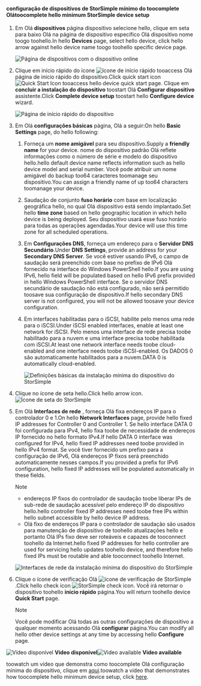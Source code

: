 <!--author=alkohli last changed: 9/17/15-->

#### <a name="toocomplete-hello-minimum-storsimple-device-setup"></a><span data-ttu-id="bdb0a-101">configuração de dispositivos de StorSimple mínimo do toocomplete Olá</span><span class="sxs-lookup"><span data-stu-id="bdb0a-101">toocomplete hello minimum StorSimple device setup</span></span>
1. <span data-ttu-id="bdb0a-102">Em Olá **dispositivos** página dispositivo selecione hello, clique em seta para baixo Olá na página de dispositivo específico Olá dispositivo nome toogo toohello.</span><span class="sxs-lookup"><span data-stu-id="bdb0a-102">In hello **Devices** page, select hello device, click hello arrow against hello device name toogo toohello specific device page.</span></span> 
   
    ![Página de dispositivos com o dispositivo online](./media/storsimple-complete-minimum-device-setup/HCS_DevicesPageM-include.png) 
2. <span data-ttu-id="bdb0a-104">Clique em início rápido do ícone ![ícone de início rápido](./media/storsimple-complete-minimum-device-setup/HCS_QuickStartIcon-include.png) tooaccess Olá página de início rápido do dispositivo.</span><span class="sxs-lookup"><span data-stu-id="bdb0a-104">Click quick start icon ![Quick Start Icon](./media/storsimple-complete-minimum-device-setup/HCS_QuickStartIcon-include.png) tooaccess hello device quick start page.</span></span> <span data-ttu-id="bdb0a-105">Clique em **concluir a instalação do dispositivo** toostart Olá **Configurar dispositivo** assistente.</span><span class="sxs-lookup"><span data-stu-id="bdb0a-105">Click **Complete device setup** toostart hello **Configure device** wizard.</span></span>
   
    ![Página de início rápido do dispositivo](./media/storsimple-complete-minimum-device-setup/Device_Quick_Start_page_1M.png)
3. <span data-ttu-id="bdb0a-107">Em Olá **configurações básicas** página, Olá a seguir:</span><span class="sxs-lookup"><span data-stu-id="bdb0a-107">On hello **Basic Settings** page, do hello following:</span></span>
   
   1. <span data-ttu-id="bdb0a-108">Forneça um **nome amigável** para seu dispositivo.</span><span class="sxs-lookup"><span data-stu-id="bdb0a-108">Supply a **friendly name** for your device.</span></span> <span data-ttu-id="bdb0a-109">nome do dispositivo padrão Olá reflete informações como o número de série e modelo do dispositivo hello.</span><span class="sxs-lookup"><span data-stu-id="bdb0a-109">hello default device name reflects information such as hello device model and serial number.</span></span> <span data-ttu-id="bdb0a-110">Você pode atribuir um nome amigável do backup too64 caracteres toomanage seu dispositivo.</span><span class="sxs-lookup"><span data-stu-id="bdb0a-110">You can assign a friendly name of up too64 characters toomanage your device.</span></span>
   2. <span data-ttu-id="bdb0a-111">Saudação de conjunto **fuso horário** com base em localização geográfica hello, no qual Olá dispositivo está sendo implantado.</span><span class="sxs-lookup"><span data-stu-id="bdb0a-111">Set hello **time zone** based on hello geographic location in which hello device is being deployed.</span></span> <span data-ttu-id="bdb0a-112">Seu dispositivo usará esse fuso horário para todas as operações agendadas.</span><span class="sxs-lookup"><span data-stu-id="bdb0a-112">Your device will use this time zone for all scheduled operations.</span></span>
   3. <span data-ttu-id="bdb0a-113">Em **Configurações DNS**, forneça um endereço para o **Servidor DNS Secundário**.</span><span class="sxs-lookup"><span data-stu-id="bdb0a-113">Under **DNS Settings**, provide an address for your **Secondary DNS Server**.</span></span> <span data-ttu-id="bdb0a-114">Se você estiver usando IPv6, o campo de saudação será preenchido com base no prefixo de IPv6 Olá fornecido na interface do Windows PowerShell hello.</span><span class="sxs-lookup"><span data-stu-id="bdb0a-114">If you are using IPv6, hello field will be populated based on hello IPv6 prefix provided in hello Windows PowerShell interface.</span></span> 
      <span data-ttu-id="bdb0a-115">Se o servidor DNS secundário de saudação não está configurado, não será permitido toosave sua configuração de dispositivo.</span><span class="sxs-lookup"><span data-stu-id="bdb0a-115">If hello secondary DNS server is not configured, you will not be allowed toosave your device configuration.</span></span>
   4. <span data-ttu-id="bdb0a-116">Em interfaces habilitadas para o iSCSI, habilite pelo menos uma rede para o iSCSI.</span><span class="sxs-lookup"><span data-stu-id="bdb0a-116">Under iSCSI enabled interfaces, enable at least one network for iSCSI.</span></span> <span data-ttu-id="bdb0a-117">Pelo menos uma interface de rede precisa toobe habilitado para a nuvem e uma interface precisa toobe habilitada com iSCSI.</span><span class="sxs-lookup"><span data-stu-id="bdb0a-117">At least one network interface needs toobe cloud-enabled and one interface needs toobe iSCSI-enabled.</span></span> <span data-ttu-id="bdb0a-118">Os DADOS 0 são automaticamente habilitados para a nuvem.</span><span class="sxs-lookup"><span data-stu-id="bdb0a-118">DATA 0 is automatically cloud-enabled.</span></span>
      
      ![Definições básicas da instalação mínima do dispositivo do StorSimple](./media/storsimple-complete-minimum-device-setup/HCS_MinDeviceSetupBasicSettings1-include.png)
4. <span data-ttu-id="bdb0a-120">Clique no ícone de seta hello.</span><span class="sxs-lookup"><span data-stu-id="bdb0a-120">Click hello arrow icon.</span></span> ![Ícone de seta do StorSimple](./media/storsimple-complete-minimum-device-setup/HCS_ArrowIcon-include.png)
5. <span data-ttu-id="bdb0a-122">Em Olá **Interfaces de rede** , forneça Olá fixa endereços IP para o controlador 0 e 1.</span><span class="sxs-lookup"><span data-stu-id="bdb0a-122">On hello **Network Interfaces** page, provide hello fixed IP addresses for Controller 0 and Controller 1.</span></span> <span data-ttu-id="bdb0a-123">Se hello interface DATA 0 foi configurada para IPv4, hello fixa toobe de necessidade de endereços IP fornecido no hello formato IPv4.</span><span class="sxs-lookup"><span data-stu-id="bdb0a-123">If hello DATA 0 interface was configured for IPv4, hello fixed IP addresses need toobe provided in hello IPv4 format.</span></span> <span data-ttu-id="bdb0a-124">Se você tiver fornecido um prefixo para a configuração de IPv6, Olá endereços IP fixos será preenchido automaticamente nesses campos.</span><span class="sxs-lookup"><span data-stu-id="bdb0a-124">If you provided a prefix for IPv6 configuration, hello fixed IP addresses will be populated automatically in these fields.</span></span>

    > [!NOTE] 
    > - <span data-ttu-id="bdb0a-125">endereços IP fixos do controlador de saudação toobe liberar IPs de sub-rede de saudação acessível pelo endereço IP do dispositivo hello.</span><span class="sxs-lookup"><span data-stu-id="bdb0a-125">hello controller fixed IP addresses need toobe free IPs within hello subnet accessible by hello device IP address.</span></span>
    > - <span data-ttu-id="bdb0a-126">Olá fixo de endereços IP para o controlador de saudação são usados para manutenção de dispositivo de toohello atualizações hello e portanto Olá IPs fixo deve ser roteáveis e capazes de tooconnect toohello da Internet.</span><span class="sxs-lookup"><span data-stu-id="bdb0a-126">hello fixed IP addresses for hello controller are used for servicing hello updates toohello device, and therefore hello fixed IPs must be routable and able tooconnect toohello Internet.</span></span>

    ![Interfaces de rede da instalação mínima do dispositivo do StorSimple](./media/storsimple-complete-minimum-device-setup/HCS_MinDeviceSetupNetworkInterfaces2-include.png)

1. <span data-ttu-id="bdb0a-128">Clique o ícone de verificação Olá ![ícone de verificação de StorSimple](./media/storsimple-complete-minimum-device-setup/HCS_CheckIcon-include.png).</span><span class="sxs-lookup"><span data-stu-id="bdb0a-128">Click hello check icon ![StorSimple check icon](./media/storsimple-complete-minimum-device-setup/HCS_CheckIcon-include.png).</span></span>
   <span data-ttu-id="bdb0a-129">Você irá retornar o dispositivo toohello **início rápido** página.</span><span class="sxs-lookup"><span data-stu-id="bdb0a-129">You will return toohello device **Quick Start** page.</span></span>
   
   > [!NOTE]
   > <span data-ttu-id="bdb0a-130">Você pode modificar Olá todas as outras configurações de dispositivo a qualquer momento acessando Olá **configurar** página.</span><span class="sxs-lookup"><span data-stu-id="bdb0a-130">You can modify all hello other device settings at any time by accessing hello **Configure** page.</span></span>
   > 
   > 

<span data-ttu-id="bdb0a-131">![Vídeo disponível](./media/storsimple-complete-minimum-device-setup/Video_icon.png) **Vídeo disponível**</span><span class="sxs-lookup"><span data-stu-id="bdb0a-131">![Video available](./media/storsimple-complete-minimum-device-setup/Video_icon.png) **Video available**</span></span>

<span data-ttu-id="bdb0a-132">toowatch um vídeo que demonstra como toocomplete Olá configuração mínima do dispositivo, clique em [aqui](https://azure.microsoft.com/documentation/videos/minimum-storsimple-device-setup/).</span><span class="sxs-lookup"><span data-stu-id="bdb0a-132">toowatch a video that demonstrates how toocomplete hello minimum device setup, click [here](https://azure.microsoft.com/documentation/videos/minimum-storsimple-device-setup/).</span></span>

